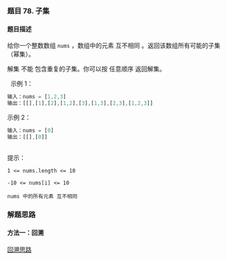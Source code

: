 ### 题目 78. 子集
#### 题目描述
给你一个整数数组 `nums` ，数组中的元素 互不相同 。返回该数组所有可能的子集（幂集）。

解集 不能 包含重复的子集。你可以按 任意顺序 返回解集。

 
示例 1：

```js
输入：nums = [1,2,3]
输出：[[],[1],[2],[1,2],[3],[1,3],[2,3],[1,2,3]]
```
示例 2：

```js
输入：nums = [0]
输出：[[],[0]]
 
```

提示：

`1 <= nums.length <= 10`

`-10 <= nums[i] <= 10`

`nums 中的所有元素 互不相同`

### 解题思路
#### 方法一：回溯
[回溯思路](https://leetcode-cn.com/problems/subsets/solution/c-zong-jie-liao-hui-su-wen-ti-lei-xing-dai-ni-gao-/)